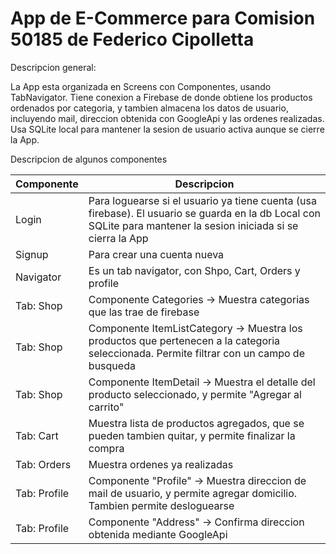 
# App de E-Commerce para Comision 50185 de Federico Cipolletta

Descripcion general: 

La App esta organizada en Screens con Componentes, usando TabNavigator. Tiene conexion a Firebase de donde obtiene los productos ordenados por categoria, y tambien almacena los datos de usuario, incluyendo mail, direccion obtenida con GoogleApi y las ordenes realizadas. Usa SQLite local para mantener la sesion de usuario activa aunque se cierre la App.


Descripcion de algunos componentes

| Componente | Descripcion |
| ----------- | ----------- |
| Login | Para loguearse si el usuario ya tiene cuenta (usa firebase). El usuario se guarda en la db Local con SQLite para mantener la sesion iniciada si se cierra la App |
| Signup | Para crear una cuenta nueva|
| Navigator | Es un tab navigator, con Shpo, Cart, Orders y profile |
| Tab: Shop | Componente Categories -> Muestra categorias que las trae de firebase |
| Tab: Shop | Componente ItemListCategory -> Muestra los productos que pertenecen a la categoria seleccionada. Permite filtrar con un campo de busqueda |
| Tab: Shop | Componente ItemDetail -> Muestra el detalle del producto seleccionado, y permite "Agregar al carrito" |
| Tab: Cart | Muestra lista de productos agregados, que se pueden tambien quitar, y permite finalizar la compra |
| Tab: Orders | Muestra ordenes ya realizadas |
| Tab: Profile | Componente "Profile" -> Muestra direccion de mail de usuario, y permite agregar domicilio. Tambien permite desloguearse  |
| Tab: Profile | Componente "Address" -> Confirma direccion obtenida mediante GoogleApi  |




